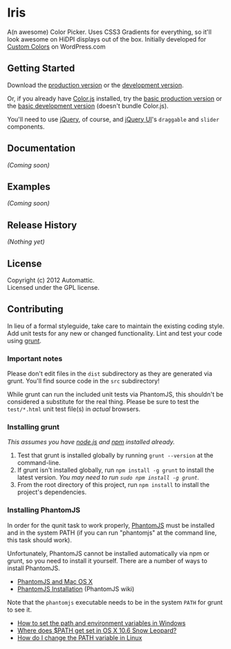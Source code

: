 # Iris

A(n awesome) Color Picker. Uses CSS3 Gradients for everything, so it'll look awesome on HiDPI displays out of the box. Initially developed for [Custom Colors](http://en.blog.wordpress.com/2012/07/11/go-ahead-add-a-splash-of-color/) on WordPress.com

## Getting Started
Download the [production version][min] or the [development version][max].

[min]: https://raw.github.com/Automattic/Iris/master/dist/iris.min.js
[max]: https://raw.github.com/Automattic/Iris/master/dist/iris.js

Or, if you already have [Color.js](https://github.com/Automattic/Color.js) installed, try the [basic production version][basicmin] or the [basic development version][basicmax] (doesn't bundle Color.js).

[basicmin]: https://raw.github.com/Automattic/Iris/master/dist/iris-basic.min.js
[basicmax]: https://raw.github.com/Automattic/Iris/master/dist/iris-basic.js

You'll need to use [jQuery](http://jquery.com/), of course, and [jQuery UI](http://jqueryui.com/)'s `draggable` and `slider` components.

## Documentation
_(Coming soon)_

## Examples
_(Coming soon)_

## Release History
_(Nothing yet)_

## License
Copyright (c) 2012 Automattic.  
Licensed under the GPL license.

## Contributing
In lieu of a formal styleguide, take care to maintain the existing coding style. Add unit tests for any new or changed functionality. Lint and test your code using [grunt](https://github.com/cowboy/grunt).

### Important notes
Please don't edit files in the `dist` subdirectory as they are generated via grunt. You'll find source code in the `src` subdirectory!

While grunt can run the included unit tests via PhantomJS, this shouldn't be considered a substitute for the real thing. Please be sure to test the `test/*.html` unit test file(s) in _actual_ browsers.

### Installing grunt
_This assumes you have [node.js](http://nodejs.org/) and [npm](http://npmjs.org/) installed already._

1. Test that grunt is installed globally by running `grunt --version` at the command-line.
1. If grunt isn't installed globally, run `npm install -g grunt` to install the latest version. _You may need to run `sudo npm install -g grunt`._
1. From the root directory of this project, run `npm install` to install the project's dependencies.

### Installing PhantomJS

In order for the qunit task to work properly, [PhantomJS](http://www.phantomjs.org/) must be installed and in the system PATH (if you can run "phantomjs" at the command line, this task should work).

Unfortunately, PhantomJS cannot be installed automatically via npm or grunt, so you need to install it yourself. There are a number of ways to install PhantomJS.

* [PhantomJS and Mac OS X](http://ariya.ofilabs.com/2012/02/phantomjs-and-mac-os-x.html)
* [PhantomJS Installation](http://code.google.com/p/phantomjs/wiki/Installation) (PhantomJS wiki)

Note that the `phantomjs` executable needs to be in the system `PATH` for grunt to see it.

* [How to set the path and environment variables in Windows](http://www.computerhope.com/issues/ch000549.htm)
* [Where does $PATH get set in OS X 10.6 Snow Leopard?](http://superuser.com/questions/69130/where-does-path-get-set-in-os-x-10-6-snow-leopard)
* [How do I change the PATH variable in Linux](https://www.google.com/search?q=How+do+I+change+the+PATH+variable+in+Linux)

